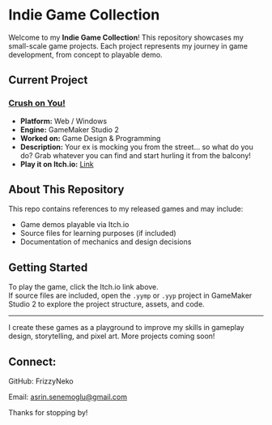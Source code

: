 # Indie Game Collection

Welcome to my **Indie Game Collection**! This repository showcases my small-scale game projects. Each project represents my journey in game development, from concept to playable demo.

## Current Project
### [Crush on You!](https://amorygamestudio.itch.io/crush-on-you)
- **Platform:** Web / Windows  
- **Engine:** GameMaker Studio 2
- **Worked on:** Game Design & Programming
- **Description:** Your ex is mocking you from the street… so what do you do? Grab whatever you can find and start hurling it from the balcony! 
- **Play it on Itch.io:** [Link](https://amorygamestudio.itch.io/crush-on-you)

## About This Repository
This repo contains references to my released games and may include:
- Game demos playable via Itch.io
- Source files for learning purposes (if included)
- Documentation of mechanics and design decisions

## Getting Started
To play the game, click the Itch.io link above.  
If source files are included, open the `.yymp` or `.yyp` project in GameMaker Studio 2 to explore the project structure, assets, and code.

---

I create these games as a playground to improve my skills in gameplay design, storytelling, and pixel art. More projects coming soon!

## Connect:

GitHub: FrizzyNeko

Email: asrin.senemoglu@gmail.com

Thanks for stopping by!
